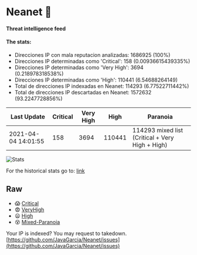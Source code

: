 # Neanet :hocho:
#### Threat intelligence feed
#### The stats:

- Direcciones IP con mala reputacion analizadas: 1686925 (100%)
- Direcciones IP determinadas como 'Critical':  158 (0.00936615439335%)
- Direcciones IP determinadas como 'Very High':  3694 (0.218978318538%)
- Direcciones IP determinadas como 'High':  110441 (6.54688264149)
- Total de direcciones IP indexadas en Neanet:  114293 (6.77522711442%)
- Total de direcciones IP descartadas en Neanet:  1572632 (93.2247728856%)

| Last Update | Critical | Very High | High | Paranoia |
| --- | --- | --- | --- | --- |
| 2021-04-04 14:01:55 | 158 | 3694 | 110441 | 114293 mixed list (Critical + Very High + High)|

![Stats](https://docs.google.com/spreadsheets/d/e/2PACX-1vSnaNMIXVabIpDJjufMlzH7poXnshF3mgd8Is1g9ytUEzVsP5my4Trn8f-xkoLLQ38xpL3HtmUexLo6/pubchart?oid=501124687&format=image)

For the historical stats go to: [link](/stats.csv)
## Raw
- :scream: [Critical](https://raw.githubusercontent.com/JavaGarcia/Neanet/master/blacklists/neanet_critical.txt)
- :fearful: [VeryHigh](https://raw.githubusercontent.com/JavaGarcia/Neanet/master/blacklists/neanet_veryHigh.txtt)
- :frowning: [High](https://raw.githubusercontent.com/JavaGarcia/Neanet/master/blacklists/neanet_high.txt)
- :dizzy_face: [Mixed-Paranoia](https://raw.githubusercontent.com/JavaGarcia/Neanet/master/blacklists/neanet_all.txt)


Your IP is indexed? You may request to takedown. [https://github.com/JavaGarcia/Neanet/issues](https://github.com/JavaGarcia/Neanet/issues)





































































































































































































































































































































































































































































































































































































































































































































































































































































































































































































































































































































































































































































































































































































































































































































































































































































































































































































































































































































































































































































































































































































































































































































































































































































































































































































































































































































































































































































































































































































































































































































































































































































































































































































































































































































































































































































































































































































































































































































































































































































































































































































































































































































































































































































































































































































































































































































































































































































































































































































































































































































































































































































































































































































































































































































































